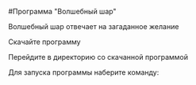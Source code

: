 #Программа "Волшебный шар"

Волшебный шар отвечает на загаданное желание

Скачайте программу

Перейдите в директорию со скачанной программой

Для запуска программы наберите команду: 
``` ~/ruby my_magic_ball.rb
